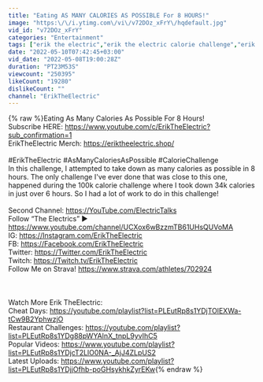 ```yaml
---
title: "Eating AS MANY CALORIES AS POSSIBLE For 8 HOURS!"
image: "https:\/\/i.ytimg.com\/vi\/v72DOz_xFrY\/hqdefault.jpg"
vid_id: "v72DOz_xFrY"
categories: "Entertainment"
tags: ["erik the electric","erik the electric calorie challenge","erik the electric as many calories as possible"]
date: "2022-05-10T07:42:45+03:00"
vid_date: "2022-05-08T19:00:28Z"
duration: "PT23M53S"
viewcount: "250395"
likeCount: "19280"
dislikeCount: ""
channel: "ErikTheElectric"
---
```

{% raw %}Eating As Many Calories As Possible For 8 Hours! <br />Subscribe HERE: <a rel="nofollow" target="blank" href="https://www.youtube.com/c/ErikTheElectric?sub_confirmation=1">https://www.youtube.com/c/ErikTheElectric?sub_confirmation=1</a> <br />ErikTheElectric Merch: <a rel="nofollow" target="blank" href="https://eriktheelectric.shop/">https://eriktheelectric.shop/</a><br /><br />#ErikTheElectric #AsManyCaloriesAsPossible #CalorieChallenge<br />In this challenge, I attempted to take down as many calories as possible in 8 hours. The only challenge I've ever done that was close to this one, happened during the 100k calorie challenge where I took down 34k calories in just over 6 hours. So I had a lot of work to do in this challenge! <br /><br />Second Channel: <a rel="nofollow" target="blank" href="https://YouTube.com/ElectricTalks">https://YouTube.com/ElectricTalks</a> <br />Follow “The Electrics” ► <a rel="nofollow" target="blank" href="https://www.youtube.com/channel/UCXox6wBzzmTB61UHsQUVoMA">https://www.youtube.com/channel/UCXox6wBzzmTB61UHsQUVoMA</a><br />IG: <a rel="nofollow" target="blank" href="https://Instagram.com/ErikTheElectric">https://Instagram.com/ErikTheElectric</a> <br />FB: <a rel="nofollow" target="blank" href="https://Facebook.com/ErikTheElectric">https://Facebook.com/ErikTheElectric</a> <br />Twitter: <a rel="nofollow" target="blank" href="https://Twitter.com/ErikTheElectric">https://Twitter.com/ErikTheElectric</a> <br />Twitch: <a rel="nofollow" target="blank" href="https://Twitch.tv/ErikTheElectric">https://Twitch.tv/ErikTheElectric</a> <br />Follow Me on Strava! <a rel="nofollow" target="blank" href="https://www.strava.com/athletes/702924">https://www.strava.com/athletes/702924</a><br /><br /><br /><br />Watch More Erik TheElectric:<br />Cheat Days: <a rel="nofollow" target="blank" href="https://youtube.com/playlist?list=PLEutRp8s1YDjTOlEXWa-tCw9B2YphwzjO">https://youtube.com/playlist?list=PLEutRp8s1YDjTOlEXWa-tCw9B2YphwzjO</a><br />Restaurant Challenges: <a rel="nofollow" target="blank" href="https://youtube.com/playlist?list=PLEutRp8s1YDg88pWYAlnX_tnpL9yvIhC5">https://youtube.com/playlist?list=PLEutRp8s1YDg88pWYAlnX_tnpL9yvIhC5</a><br />Popular Videos: <a rel="nofollow" target="blank" href="https://www.youtube.com/playlist?list=PLEutRp8s1YDjcT2LlO0NA-_AjJ4ZLpUS2">https://www.youtube.com/playlist?list=PLEutRp8s1YDjcT2LlO0NA-_AjJ4ZLpUS2</a><br />Latest Uploads: <a rel="nofollow" target="blank" href="https://www.youtube.com/playlist?list=PLEutRp8s1YDjjOfhb-poGHsykhkZyrEKw">https://www.youtube.com/playlist?list=PLEutRp8s1YDjjOfhb-poGHsykhkZyrEKw</a>{% endraw %}

